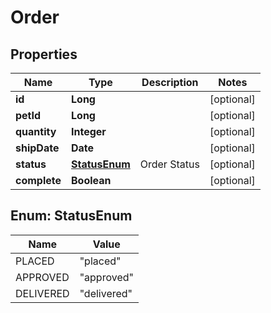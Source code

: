 

# Order


## Properties

| Name | Type | Description | Notes |
|------------ | ------------- | ------------- | -------------|
|**id** | **Long** |  |  [optional] |
|**petId** | **Long** |  |  [optional] |
|**quantity** | **Integer** |  |  [optional] |
|**shipDate** | **Date** |  |  [optional] |
|**status** | [**StatusEnum**](#StatusEnum) | Order Status |  [optional] |
|**complete** | **Boolean** |  |  [optional] |



## Enum: StatusEnum

| Name | Value |
|---- | -----|
| PLACED | &quot;placed&quot; |
| APPROVED | &quot;approved&quot; |
| DELIVERED | &quot;delivered&quot; |



